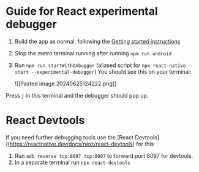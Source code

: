 # Guide for React experimental debugger

1. Build the app as normal, following the [Getting started instructions](https://digital-711.atlassian.net/wiki/spaces/RNDDOC/pages/3297738854/Getting+started+with+TaBaSCO)
2. Stop the metro terminal running after running `npm run android`
3. Run `npm run startWithDebugger` (aliased script for `npx react-native start --experimental-debugger`) You should see this on your terminal:

	![[Pasted image 20240625124222.png]]

Press `j` in this terminal and the debugger should pop up.
# React Devtools

If you need further debugging tools use the [React Devtools]((https://reactnative.dev/docs/next/react-devtools) for this 

1.  Run `adb reverse tcp:8097 tcp:8097` to forward port 8097 for devtools.
2. In a separate terminal run `npx react-devtools`




